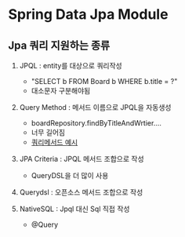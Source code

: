# Spring Data Jpa Module

## Jpa 쿼리 지원하는 종류

1. JPQL : entity를 대상으로 쿼리작성
    - "SELECT b FROM Board b WHERE b.title = ?"
    - 대소문자 구분해야됨
  

2. Query Method : 메서드 이름으로 JPQL을 자동생성
    - boardRepository.findByTitleAndWrtier....
    - 너무 길어짐
    - [쿼리메서드 예시](https://docs.spring.io/spring-data/jpa/docs/current/reference/html/#jpa.query-methods.query-creation)


3. JPA Criteria : JPQL 메서드 조합으로 작성
    - QueryDSL을 더 많이 사용


4. Querydsl : 오픈소스 메서드 조합으로 작성


5. NativeSQL : Jpql 대신 Sql 직접 작성
    - @Query
